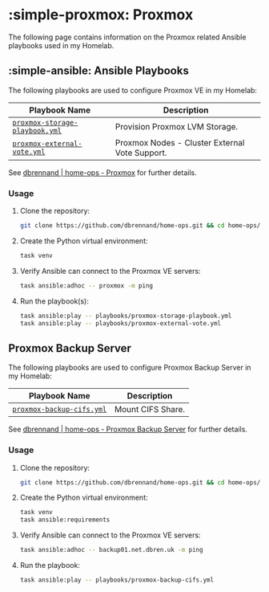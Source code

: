 # :simple-proxmox: Proxmox

The following page contains information on the Proxmox related Ansible playbooks used in my Homelab.

## :simple-ansible: Ansible Playbooks

The following playbooks are used to configure Proxmox VE in my Homelab:

| Playbook Name                                                                                                                   | Description                                    |
| ------------------------------------------------------------------------------------------------------------------------------- | ---------------------------------------------- |
| [`proxmox-storage-playbook.yml`](https://github.com/dbrennand/home-ops/blob/dev/ansible/playbooks/proxmox-storage-playbook.yml) | Provision Proxmox LVM Storage.                 |
| [`proxmox-external-vote.yml`](https://github.com/dbrennand/home-ops/blob/dev/ansible/playbooks/proxmox-external-vote.yml)       | Proxmox Nodes - Cluster External Vote Support. |

See [dbrennand | home-ops - Proxmox](https://homeops.danielbrennand.com/infrastructure/proxmox/ve) for further details.

### Usage

1. Clone the repository:

    ```bash
    git clone https://github.com/dbrennand/home-ops.git && cd home-ops/ansible
    ```

2. Create the Python virtual environment:

    ```bash
    task venv
    ```

3. Verify Ansible can connect to the Proxmox VE servers:

    ```bash
    task ansible:adhoc -- proxmox -m ping
    ```

4. Run the playbook(s):

    ```bash
    task ansible:play -- playbooks/proxmox-storage-playbook.yml
    task ansible:play -- playbooks/proxmox-external-vote.yml
    ```

## Proxmox Backup Server

The following playbooks are used to configure Proxmox Backup Server in my Homelab:

| Playbook Name                                                                                                         | Description       |
| --------------------------------------------------------------------------------------------------------------------- | ----------------- |
| [`proxmox-backup-cifs.yml`](https://github.com/dbrennand/home-ops/blob/dev/ansible/playbooks/proxmox-backup-cifs.yml) | Mount CIFS Share. |

See [dbrennand | home-ops - Proxmox Backup Server](https://homeops.danielbrennand.com/infrastructure/proxmox/backup) for further details.

### Usage

1. Clone the repository:

    ```bash
    git clone https://github.com/dbrennand/home-ops.git && cd home-ops/ansible
    ```

2. Create the Python virtual environment:

    ```bash
    task venv
    task ansible:requirements
    ```

3. Verify Ansible can connect to the Proxmox VE servers:

    ```bash
    task ansible:adhoc -- backup01.net.dbren.uk -m ping
    ```

4. Run the playbook:

    ```bash
    task ansible:play -- playbooks/proxmox-backup-cifs.yml
    ```
